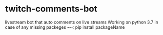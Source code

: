 # twitch-comments-bot
livestream bot that auto comments on live streams 
Working on python 3.7 
in case of any missing packeges --< pip install packageName
